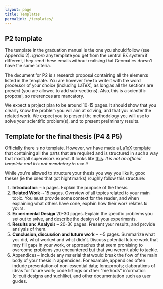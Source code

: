 ```yaml
---
layout: page
title: Templates 
permalink: /templates/
---
```



## P2 template

The template in the graduation manual is the one you should follow (see Appendix 2).
*Ignore* any template you get from the central BK system if different, they send these emails without realising that Geomatics doesn't have the same criteria.

The document for P2 is a research proposal containing all the elements listed in the template.
You are however free to write it with the word processor of your choice (including LaTeX), as long as all the sections are present (you are allowed to add sub-sections).
Also, this is a scientific proposal, so references are mandatory.

We expect a project plan to be around 10-15 pages.
It should show that you clearly know the problem you will aim at solving, and that you master the related work.
We expect you to present the methodology you will use to solve your scientific problem(s), and to present preliminary results.
<!-- You should however have a crystal-clear idea of what you will do, with what methodology, and the pitfalls that you will encounter. -->


## Template for the final thesis (P4 & P5)

Officially there is no template.
However, we have made a [LaTeX template](https://github.com/tudelft3d/MScGeomaticsThesisTemplate) that containing all the parts that are required and is structured in such a way that most/all supervisors expect.
It looks like [this](https://github.com/tudelft3d/MScGeomaticsThesisTemplate/raw/master/thesis.pdf).
*It is not an official template and it is not mandatory to use it.*

<!-- http://web.stanford.edu/~pmcmahon/ThesisWritingTips.pdf -->
While you're allowed to structure your thesis you way you like it, good theses (ie the ones that got hight marks) roughly follow this structure:

  1. __Introduction__ ∼5 pages. Explain the purpose of the thesis. 
  2. __Related Work__ ∼15 pages. Overview of all topics related to your main topic. You must provide some context for the reader, and when explaining what others have done, explain how their work relates to yours.
  3. __Experimental Design__ 20-30 pages. Explain the specific problems you set out to solve, and describe the design of your experiments.
  4. __Results and Analysis__ – 20-30 pages. Present your results, and provide analysis of them.
  5. __Conclusion, discussion and future work__ – ∼5 pages. Summarize what you did, what worked and what didn’t. Discuss potential future work that may fill gaps in your work, or approaches that seem promising to overcome problems you encountered but that you weren’t able to tackle.
  6.  Appendices – Include any material that would break the flow of the main body of your thesis in appendices. For example, appendices often include presentation of non-essential data; long proofs; elaborations of ideas for future work; code listings or other “methods” information (circuit designs and suchlike), and other documentation such as user guides.
